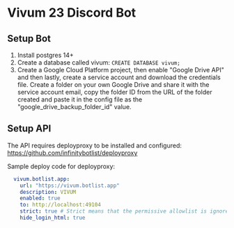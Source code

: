 # Vivum 23 Discord Bot

## Setup Bot

1. Install postgres 14+
2. Create a database called vivum: ``CREATE DATABASE vivum;``
3. Create a Google Cloud Platform project, then enable "Google Drive API" and then lastly, create a service account and download the credentials file. Create a folder on your own Google Drive and share it with the service account email, copy the folder ID from the URL of the folder created and paste it in the config file as the "google_drive_backup_folder_id" value.

## Setup API

The API requires deployproxy to be installed and configured: https://github.com/infinitybotlist/deployproxy

Sample deploy code for deployproxy:

```yaml
  vivum.botlist.app:
    url: "https://vivum.botlist.app"
    description: VIVUM
    enabled: true
    to: http://localhost:49104
    strict: true # Strict means that the permissive allowlist is ignored
    hide_login_html: true
```